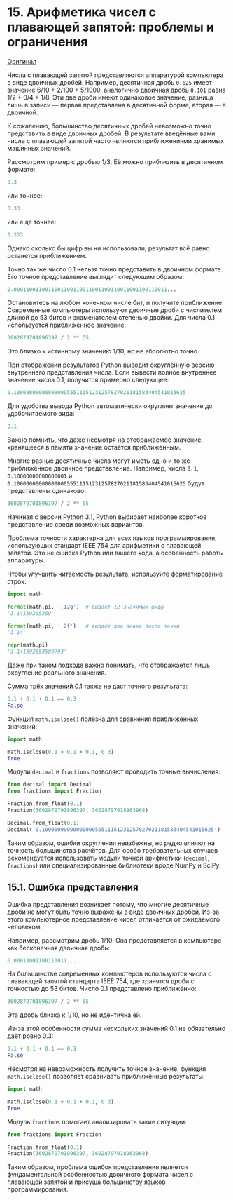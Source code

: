 # 15. Арифметика чисел с плавающей запятой: проблемы и ограничения

[Оригинал](https://docs.python.org/3.12/tutorial/floatingpoint.html)

Числа с плавающей запятой представляются аппаратурой компьютера в виде двоичных дробей. Например, десятичная дробь `0.625` имеет значение 6/10 + 2/100 + 5/1000, аналогично двоичная дробь `0.101` равна 1/2 + 0/4 + 1/8. Эти две дроби имеют одинаковое значение, разница лишь в записи — первая представлена в десятичной форме, вторая — в двоичной.

К сожалению, большинство десятичных дробей невозможно точно представить в виде двоичных дробей. В результате введённые вами числа с плавающей запятой часто являются приближениями хранимых машинных значений.

Рассмотрим пример с дробью 1/3. Её можно приблизить в десятичном формате:

```python
0.3
```

или точнее:

```python
0.33
```

или ещё точнее:

```python
0.333
```

Однако сколько бы цифр вы ни использовали, результат всё равно останется приближением.

Точно так же число 0.1 нельзя точно представить в двоичном формате. Его точное представление выглядит следующим образом:

```python
0.0001100110011001100110011001100110011001100110011...
```

Остановитесь на любом конечном числе бит, и получите приближение. Современные компьютеры используют двоичные дроби с числителем длиной до 53 битов и знаменателем степенью двойки. Для числа 0.1 используется приближённое значение:

```python
3602879701896397 / 2 ** 55
```

Это близко к истинному значению 1/10, но не абсолютно точно.

При отображении результатов Python выводит округлённую версию внутреннего представления числа. Если вывести полное внутреннее значение числа 0.1, получится примерно следующее:

```python
0.1000000000000000055511151231257827021181583404541015625
```

Для удобства вывода Python автоматически округляет значение до удобочитаемого вида:

```python
0.1
```

Важно помнить, что даже несмотря на отображаемое значение, хранящееся в памяти значение остаётся приближённым.

Многие разные десятичные числа могут иметь одно и то же приближённое двоичное представление. Например, числа `0.1`, `0.10000000000000001` и
`0.1000000000000000055511151231257827021181583404541015625` будут представлены одинаково:

```python
3602879701896397 / 2 ** 55
```

Начиная с версии Python 3.1, Python выбирает наиболее короткое представление среди возможных вариантов.

Проблема точности характерна для всех языков программирования, использующих стандарт IEEE 754 для арифметики с плавающей запятой. Это не ошибка Python или вашего кода, а особенность работы аппаратуры.

Чтобы улучшить читаемость результата, используйте форматирование строк:

```python
import math

format(math.pi, '.12g')  # выдаёт 12 значимых цифр
'3.14159265359'

format(math.pi, '.2f')   # выдаёт два знака после точки
'3.14'

repr(math.pi)
'3.141592653589793'
```

Даже при таком подходе важно понимать, что отображается лишь округление реального значения.

Сумма трёх значений 0.1 также не даст точного результата:

```python
0.1 + 0.1 + 0.1 == 0.3
False
```

Функция `math.isclose()` полезна для сравнения приближённых значений:

```python
import math

math.isclose(0.1 + 0.1 + 0.1, 0.3)
True
```

Модули `decimal` и `fractions` позволяют проводить точные вычисления:

```python
from decimal import Decimal
from fractions import Fraction

Fraction.from_float(0.1)
Fraction(3602879701896397, 36028797018963968)

Decimal.from_float(0.1)
Decimal('0.1000000000000000055511151231257827021181583404541015625')
```

Таким образом, ошибки округления неизбежны, но редко влияют на точность большинства расчётов. Для особо требовательных случаев рекомендуется использовать модули точной арифметики (`decimal`, `fractions`) или специализированные библиотеки вроде NumPy и SciPy.

## 15.1. Ошибка представления

Ошибка представления возникает потому, что многие десятичные дроби не могут быть точно выражены в виде двоичных дробей. Из-за этого компьютерное представление чисел отличается от ожидаемого человеком.

Например, рассмотрим дробь 1/10. Она представляется в компьютере как бесконечная двоичная дробь:

```python
0.00011001100110011...
```

На большинстве современных компьютеров используются числа с плавающей запятой стандарта IEEE 754, где хранятся дроби с точностью до 53 битов. Число 0.1 представлено приближённо:

```python
3602879701896397 / 2 ** 55
```

Эта дробь близка к 1/10, но не идентична ей.

Из-за этой особенности сумма нескольких значений 0.1 не обязательно даёт ровно 0.3:

```python
0.1 + 0.1 + 0.1 == 0.3
False
```

Несмотря на невозможность получить точное значение, функция `math.isclose()` позволяет сравнивать приближённые результаты:

```python
import math

math.isclose(0.1 + 0.1 + 0.1, 0.3)
True
```

Модуль `fractions` помогает анализировать такие ситуации:

```python
from fractions import Fraction

Fraction.from_float(0.1)
Fraction(3602879701896397, 36028797018963968)
```

Таким образом, проблема ошибок представления является фундаментальной особенностью двоичного формата чисел с плавающей запятой и присуща большинству языков программирования.
